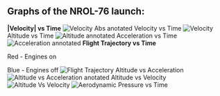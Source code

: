 ## Graphs of the NROL-76 launch:
**|Velocity| vs Time**
![Velocity Abs anotated](https://i.imgur.com/uPfI5ph.png)
Velocity vs Time
![Velocity](https://i.imgur.com/pHdiQi7.png)
Altitude vs Time
![Altitude annotated](https://i.imgur.com/80VYqyB.png)
Acceleration vs Time
![Acceleration annotated](https://i.imgur.com/83I3yyV.png)
**Flight Trajectory vs Time**

Red - Engines on

Blue - Engines off
![Flight Trajectory](https://i.imgur.com/3RpQdsQ.png)
Altitude vs Acceleration
![Altitude vs Acceleration anotated](https://i.imgur.com/RkYfPsX.png)
Altitude vs Velocity
![Altitude Vs Velocity](https://i.imgur.com/XD4Q5VF.png)
![Aerodynamic Pressure vs Time](https://i.imgur.com/e2FYwzM.png)
